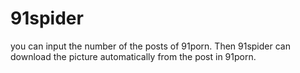 # 91spider
you can input the number of the posts of 91porn.
Then 91spider can download the picture automatically from the post in 91porn.
